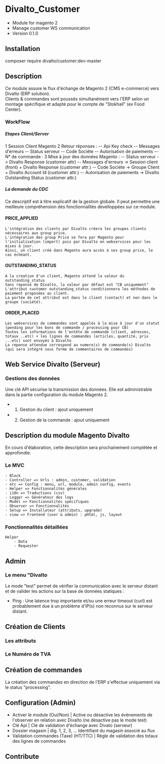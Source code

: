 # Divalto_Customer
- Module for magento 2
- Manage customer WS communication
- Version 0.1.0

## Installation

composer require divalto/customer:dev-master

## Description

Ce module assure le flux d'échange de Magento 2 (CMS e-commerce) vers Divalto (ERP solution).<br>
Clients & commandes sont poussés simultanément vers l'ERP selon un montage spécifique et adapté pour le compte de "Stokhall" (ex Food Center).

### WorkFlow

##### Etapes Client/Server

1 Session Client Magento
2 Retour réponses : 
-- Api Key check
-- Messages d'erreurs
-- Status serveur
-- Code Sociéte
-- Autorisation de paiements
-- N° de commande :
3 Mise à jour des données Magento :
-- Status serveur -> Divalto Response (customer attr)
-- Messages d'erreurs -> Session client (front) + Divalto Response (customer attr.)
-- Code Sociéte -> Groupe Client + Divalto Account Id (customer attr.)
-- Autorisation de paiements -> Divalto Outstanding Status (customer attr.)


##### La demande du CDC

Ce descriptif est à titre explicatif de la gestion globale. Il peut permettre une meilleure compréhension des fonctionnalités develloppées sur ce module.

#### PRICE_APPLIED

    L'intégration des clients par Divalto créera les groupes clients nécessaires aux group price.
    L'intégration des group Price se fera par Magento pour l'initialisation (import) puis par Divalto en webservices pour les mises à jour.
    Ainsi, un client créé dans Magento aura accès à ses group price, le cas échéant.

#### OUTSTANDING_STATUS

    A la creation d'un client, Magento attend la valeur du outstanding_status
    Sans reponse de Divalto, la valeur par défaut est "CB uniquement"
    L'attribut customer outstanding_status conditionnera les méthodes de paiement proposées au client.
    La portée de cet attribut est dans le client (contact) et non dans le groupe (société).

#### ORDER_PLACED

    Les webservices de commandes sont appelés à la mise à jour d'un statut (pending pour les bons de commande / processing pour CB)
    Toutes les informations de l'entête de commande (client, adresses, totaux ..etc) + les lignes de commandes (articles, quantité, prix ...etc) sont envoyés à Divalto
    La reponse attendue correspond au numero(s) de commande(s) Divalto (qui sera intégré sous forme de commentaires de commandes)

   


## Web Service Divalto (Serveur)

### Gestions des données

Une clé API sécurise la transmission des données. Elle est administrable dans la partie configuration du module Magento 2.

- 1) Gestion du client : ajout uniquement
- 2) Gestion de la commande : ajout uniquement

## Description du module Magento Divalto

En cours d'élaboration, cette description sera prochainement complétée et approfondie.

### Le MVC

	- Block
	- Controller => Urls : admin, customer, validation
	- etc => Config : menu, url, module, admin config, events
	- Helper => Fonctionnalités générales
	- i18n => Traductions (csv)
	- Logger => Générateur des logs
	- Model => Fonctionnalités spécifiques
	- Observer => Fonctionnalités 
	- Setup => Installateur (attributs, upgrade)
	- view => Frontend (user & admin) : pHtml, js, layout

### Fonctionnalités détaillées

	Helper
		- Data
		- Requester

## Admin

### Le menu "Divalto

Le mode "test" permet de vérifier la communication avec le serveur distant et de valider les actions sur la base de données statiques :
- Ping : Une latence trop importante et/ou une erreur timeout (curl) est probablement due à un problème d'IP(s) non reconnus sur le serveur distant.

## Création de Clients
### Les attributs
### Le Numéro de TVA

## Création de commandes

La création des commandes en direction de l'ERP s'effectue uniquement via le status "processing".

## Configuration (Admin)

- Activer le module (Oui/Non) | Active ou désactive les évènements de l'observer en relation avec Divalto (ne désactive pas le mode test)
- Clé Api | Clé de validation d'échange avec Divato (serveur)
- Dossier magasin | dig. 1, 2, 3, ... Identifiant du magasin associé au flux
- Validation commandes (Taxe) (HT/TTC) | Règle de validation des totaux des lignes de commandes

## Contribute